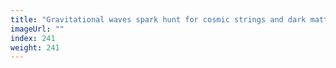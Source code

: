 ```yaml
---
title: "Gravitational waves spark hunt for cosmic strings and dark matter"
imageUrl: ""
index: 241
weight: 241
---
```

